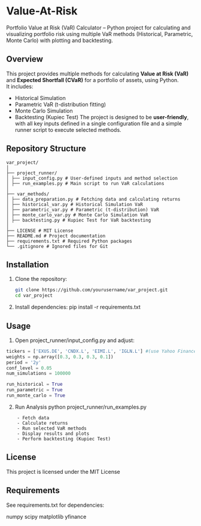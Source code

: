 # Value-At-Risk
Portfolio Value at Risk (VaR) Calculator – Python project for calculating and visualizing portfolio risk using multiple VaR methods (Historical, Parametric, Monte Carlo) with plotting and backtesting.

## Overview
This project provides multiple methods for calculating **Value at Risk (VaR)** and **Expected Shortfall (CVaR)** for a portfolio of assets, using Python.  
It includes:
- Historical Simulation
- Parametric VaR (t-distribution fitting)
- Monte Carlo Simulation
- Backtesting (Kupiec Test)
The project is designed to be **user-friendly**, with all key inputs defined in a single configuration file and a simple runner script to execute selected methods.

## Repository Structure
```
var_project/
│
├── project_runner/
│ ├── input_config.py # User-defined inputs and method selection
│ ├── run_examples.py # Main script to run VaR calculations
│
├── var_methods/
│ ├── data_preparation.py # Fetching data and calculating returns
│ ├── historical_var.py # Historical Simulation VaR
│ ├── parametric_var.py # Parametric (t-distribution) VaR
│ ├── monte_carlo_var.py # Monte Carlo Simulation VaR
│ ├── backtesting.py # Kupiec Test for VaR backtesting
│
├── LICENSE # MIT License
├── README.md # Project documentation
├── requirements.txt # Required Python packages
└── .gitignore # Ignored files for Git
```
## Installation
1. Clone the repository:
   ```bash
   git clone https://github.com/yourusername/var_project.git
   cd var_project
2. Install dependencies:
   pip install -r requirements.txt

## Usage
1. Open project_runner/input_config.py and adjust:
```python
tickers = ['EXUS.DE', 'CNDX.L', 'EIMI.L', 'IGLN.L'] #(use Yahoo Finance website for tickers)
weights = np.array([0.3, 0.3, 0.3, 0.1])
period = '2y'
conf_level = 0.05
num_simulations = 100000

run_historical = True
run_parametric = True
run_monte_carlo = True
```

2. Run Analysis
python project_runner/run_examples.py

```The script will:
    - Fetch data
    - Calculate returns
    - Run selected VaR methods
    - Display results and plots
    - Perform backtesting (Kupiec Test)
```

## License
This project is licensed under the MIT License

## Requirements
See requirements.txt for dependencies:

numpy
scipy
matplotlib
yfinance
